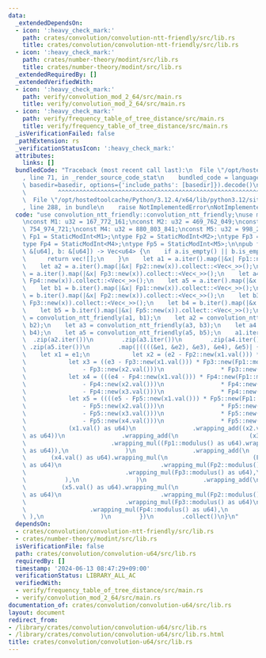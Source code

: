 ```yaml
---
data:
  _extendedDependsOn:
  - icon: ':heavy_check_mark:'
    path: crates/convolution/convolution-ntt-friendly/src/lib.rs
    title: crates/convolution/convolution-ntt-friendly/src/lib.rs
  - icon: ':heavy_check_mark:'
    path: crates/number-theory/modint/src/lib.rs
    title: crates/number-theory/modint/src/lib.rs
  _extendedRequiredBy: []
  _extendedVerifiedWith:
  - icon: ':heavy_check_mark:'
    path: verify/convolution_mod_2_64/src/main.rs
    title: verify/convolution_mod_2_64/src/main.rs
  - icon: ':heavy_check_mark:'
    path: verify/frequency_table_of_tree_distance/src/main.rs
    title: verify/frequency_table_of_tree_distance/src/main.rs
  _isVerificationFailed: false
  _pathExtension: rs
  _verificationStatusIcon: ':heavy_check_mark:'
  attributes:
    links: []
  bundledCode: "Traceback (most recent call last):\n  File \"/opt/hostedtoolcache/Python/3.12.4/x64/lib/python3.12/site-packages/onlinejudge_verify/documentation/build.py\"\
    , line 71, in _render_source_code_stat\n    bundled_code = language.bundle(stat.path,\
    \ basedir=basedir, options={'include_paths': [basedir]}).decode()\n          \
    \         ^^^^^^^^^^^^^^^^^^^^^^^^^^^^^^^^^^^^^^^^^^^^^^^^^^^^^^^^^^^^^^^^^^^^^^^^^^^^^^^^^\n\
    \  File \"/opt/hostedtoolcache/Python/3.12.4/x64/lib/python3.12/site-packages/onlinejudge_verify/languages/rust.py\"\
    , line 288, in bundle\n    raise NotImplementedError\nNotImplementedError\n"
  code: "use convolution_ntt_friendly::convolution_ntt_friendly;\nuse modint::StaticModInt;\n\
    \nconst M1: u32 = 167_772_161;\nconst M2: u32 = 469_762_049;\nconst M3: u32 =\
    \ 754_974_721;\nconst M4: u32 = 880_803_841;\nconst M5: u32 = 998_244_353;\ntype\
    \ Fp1 = StaticModInt<M1>;\ntype Fp2 = StaticModInt<M2>;\ntype Fp3 = StaticModInt<M3>;\n\
    type Fp4 = StaticModInt<M4>;\ntype Fp5 = StaticModInt<M5>;\n\npub fn convolution_u64(a:\
    \ &[u64], b: &[u64]) -> Vec<u64> {\n    if a.is_empty() || b.is_empty() {\n  \
    \      return vec![];\n    }\n    let a1 = a.iter().map(|&x| Fp1::new(x)).collect::<Vec<_>>();\n\
    \    let a2 = a.iter().map(|&x| Fp2::new(x)).collect::<Vec<_>>();\n    let a3\
    \ = a.iter().map(|&x| Fp3::new(x)).collect::<Vec<_>>();\n    let a4 = a.iter().map(|&x|\
    \ Fp4::new(x)).collect::<Vec<_>>();\n    let a5 = a.iter().map(|&x| Fp5::new(x)).collect::<Vec<_>>();\n\
    \    let b1 = b.iter().map(|&x| Fp1::new(x)).collect::<Vec<_>>();\n    let b2\
    \ = b.iter().map(|&x| Fp2::new(x)).collect::<Vec<_>>();\n    let b3 = b.iter().map(|&x|\
    \ Fp3::new(x)).collect::<Vec<_>>();\n    let b4 = b.iter().map(|&x| Fp4::new(x)).collect::<Vec<_>>();\n\
    \    let b5 = b.iter().map(|&x| Fp5::new(x)).collect::<Vec<_>>();\n    let a1\
    \ = convolution_ntt_friendly(a1, b1);\n    let a2 = convolution_ntt_friendly(a2,\
    \ b2);\n    let a3 = convolution_ntt_friendly(a3, b3);\n    let a4 = convolution_ntt_friendly(a4,\
    \ b4);\n    let a5 = convolution_ntt_friendly(a5, b5);\n    a1.iter()\n      \
    \  .zip(a2.iter())\n        .zip(a3.iter())\n        .zip(a4.iter())\n       \
    \ .zip(a5.iter())\n        .map(|((((&e1, &e2), &e3), &e4), &e5)| {\n        \
    \    let x1 = e1;\n            let x2 = (e2 - Fp2::new(x1.val())) * Fp2::new(Fp1::modulus()).inv();\n\
    \            let x3 = ((e3 - Fp3::new(x1.val())) * Fp3::new(Fp1::modulus()).inv()\n\
    \                - Fp3::new(x2.val()))\n                * Fp3::new(Fp2::modulus()).inv();\n\
    \            let x4 = (((e4 - Fp4::new(x1.val())) * Fp4::new(Fp1::modulus()).inv()\n\
    \                - Fp4::new(x2.val()))\n                * Fp4::new(Fp2::modulus()).inv()\n\
    \                - Fp4::new(x3.val()))\n                * Fp4::new(Fp3::modulus()).inv();\n\
    \            let x5 = ((((e5 - Fp5::new(x1.val())) * Fp5::new(Fp1::modulus()).inv()\n\
    \                - Fp5::new(x2.val()))\n                * Fp5::new(Fp2::modulus()).inv()\n\
    \                - Fp5::new(x3.val()))\n                * Fp5::new(Fp3::modulus()).inv()\n\
    \                - Fp5::new(x4.val()))\n                * Fp5::new(Fp4::modulus()).inv();\n\
    \            (x1.val() as u64)\n                .wrapping_add((x2.val() as u64).wrapping_mul(Fp1::modulus()\
    \ as u64))\n                .wrapping_add(\n                    (x3.val() as u64)\n\
    \                        .wrapping_mul((Fp1::modulus() as u64).wrapping_mul(Fp2::modulus()\
    \ as u64)),\n                )\n                .wrapping_add(\n             \
    \       (x4.val() as u64).wrapping_mul(\n                        (Fp1::modulus()\
    \ as u64)\n                            .wrapping_mul(Fp2::modulus() as u64)\n\
    \                            .wrapping_mul(Fp3::modulus() as u64),\n         \
    \           ),\n                )\n                .wrapping_add(\n          \
    \          (x5.val() as u64).wrapping_mul(\n                        (Fp1::modulus()\
    \ as u64)\n                            .wrapping_mul(Fp2::modulus() as u64)\n\
    \                            .wrapping_mul(Fp3::modulus() as u64)\n          \
    \                  .wrapping_mul(Fp4::modulus() as u64),\n                   \
    \ ),\n                )\n        })\n        .collect()\n}\n"
  dependsOn:
  - crates/convolution/convolution-ntt-friendly/src/lib.rs
  - crates/number-theory/modint/src/lib.rs
  isVerificationFile: false
  path: crates/convolution/convolution-u64/src/lib.rs
  requiredBy: []
  timestamp: '2024-06-13 08:47:29+09:00'
  verificationStatus: LIBRARY_ALL_AC
  verifiedWith:
  - verify/frequency_table_of_tree_distance/src/main.rs
  - verify/convolution_mod_2_64/src/main.rs
documentation_of: crates/convolution/convolution-u64/src/lib.rs
layout: document
redirect_from:
- /library/crates/convolution/convolution-u64/src/lib.rs
- /library/crates/convolution/convolution-u64/src/lib.rs.html
title: crates/convolution/convolution-u64/src/lib.rs
---
```

